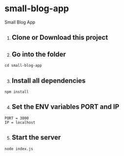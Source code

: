 # small-blog-app
Small Blog App

1. ## Clone or Download this project

2. ## Go into the folder
```
cd small-blog-app
```

3. ## Install all dependencies
```
npm install
```

4. ## Set the ENV variables PORT and IP
```
PORT = 3000
IP = localhost
```

5. ## Start the server
```
node index.js
```